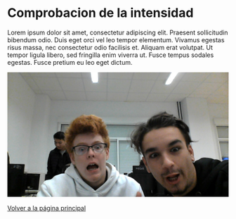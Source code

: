 # Comprobacion de la intensidad

Lorem ipsum dolor sit amet, consectetur adipiscing elit. Praesent sollicitudin bibendum odio. Duis eget orci vel leo tempor elementum. Vivamus egestas risus massa, nec consectetur odio facilisis et. Aliquam erat volutpat. Ut tempor ligula libero, sed fringilla enim viverra ut. Fusce tempus sodales egestas. Fusce pretium eu leo eget dictum.


![Pepe y yo](WIN_20191115_17_56_40_Pro.jpg)

[Volver a la página principal](README.md)
